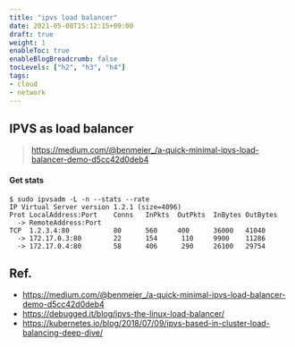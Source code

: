 ```yaml
---
title: "ipvs load balancer"
date: 2021-05-08T15:12:15+09:00
draft: true
weight: 1
enableToc: true
enableBlogBreadcrumb: false
tocLevels: ["h2", "h3", "h4"]
tags:
- cloud
- network
---
```


## IPVS as load balancer
> https://medium.com/@benmeier_/a-quick-minimal-ipvs-load-balancer-demo-d5cc42d0deb4

#### Get stats

```
$ sudo ipvsadm -L -n --stats --rate
IP Virtual Server version 1.2.1 (size=4096)
Prot LocalAddress:Port    Conns   InPkts  OutPkts  InBytes OutBytes
  -> RemoteAddress:Port
TCP  1.2.3.4:80           80      560     400      36000   41040
  -> 172.17.0.3:80        22      154      110     9900    11286
  -> 172.17.0.4:80        58      406      290     26100   29754
```



## Ref.

* https://medium.com/@benmeier_/a-quick-minimal-ipvs-load-balancer-demo-d5cc42d0deb4
* https://debugged.it/blog/ipvs-the-linux-load-balancer/
* https://kubernetes.io/blog/2018/07/09/ipvs-based-in-cluster-load-balancing-deep-dive/